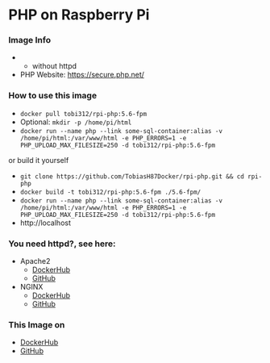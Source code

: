 # PHP on Raspberry Pi

### Image Info
* * without httpd
* PHP Website: https://secure.php.net/

### How to use this image
* ``` docker pull tobi312/rpi-php:5.6-fpm ```
* Optional: ``` mkdir -p /home/pi/html ```
* ``` docker run --name php --link some-sql-container:alias -v /home/pi/html:/var/www/html -e PHP_ERRORS=1 -e PHP_UPLOAD_MAX_FILESIZE=250 -d tobi312/rpi-php:5.6-fpm ``` 

or build it yourself
* ``` git clone https://github.com/TobiasH87Docker/rpi-php.git && cd rpi-php ```
* ``` docker build -t tobi312/rpi-php:5.6-fpm ./5.6-fpm/ ``` 
* ``` docker run --name php --link some-sql-container:alias -v /home/pi/html:/var/www/html -e PHP_ERRORS=1 -e PHP_UPLOAD_MAX_FILESIZE=250 -d tobi312/rpi-php:5.6-fpm ```  
* http://localhost 

### You need httpd?, see here: 
* Apache2
	* [DockerHub](https://hub.docker.com/r/tobi312/rpi-apache2/)
	* [GitHub](https://github.com/TobiasH87Docker/rpi-apache2)
* NGINX
	* [DockerHub](https://hub.docker.com/r/tobi312/rpi-nginx/)
	* [GitHub](https://github.com/TobiasH87Docker/rpi-nginx)

### This Image on
* [DockerHub](https://hub.docker.com/r/tobi312/rpi-php/)
* [GitHub](https://github.com/TobiasH87Docker/rpi-php)